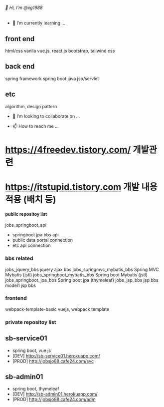 ###### 👋 Hi, I’m @xg1988

- 🌱 I’m currently learning ...

## front end 
html/css 
vanila 
vue.js, react.js
bootstrap, tailwind css

## back end 
spring framework 
spring boot
java
jsp/servlet

## etc
algorithm, design pattern


- 💞️ I’m looking to collaborate on ...


- 📫 How to reach me ...
# https://4freedev.tistory.com/ 개발관련 
# https://itstupid.tistory.com 개발 내용 적용 (배치 등)


#### public repositoy list

jobs_springboot_api
 - springboot jpa bbs api
 - public data portal connection
 - etc api connection 

### bbs related
jobs_jquery_bbs jquery ajax bbs
jobs_springmvc_mybatis_bbs  Spring MVC Mybatis	(jstl)
jobs_springboot_mybatis_bbs Spring boot Mybatis (jstl)
jobs_springboot_jpa_bbs Spring boot jpa (thymeleaf)
jobs_jsp_bbs jsp bbs model1 jsp bbs

### frontend
webpack-template-basic vuejs, webpack template

### private repositoy list

## sb-service01
- spring boot, vue js
- [DEV] http://sb-service01.herokuapp.com/
- [PROD] http://jobsjo88.cafe24.com/svc

## sb-admin01
- spring boot, thymeleaf
- [DEV] http://sb-admin01.herokuapp.com/
- [PROD] http://jobsjo88.cafe24.com/adm
